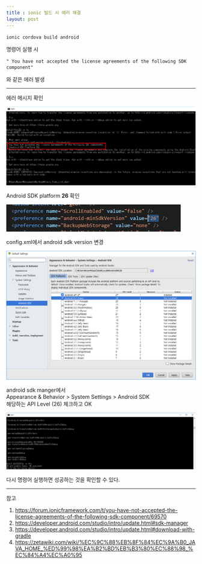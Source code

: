 ```yaml
---
title : ionic 빌드 시 에러 해결
layout: post
---
```

```
ionic cordova build android 
```

명령어 실행 시   

```
" You have not accepted the license agreements of the following SDK component" 
```
와 같은 에러 발생  

---
에러 메시지 확인

![errorImg](./assets/posts/180211-ionic-build-error-error.PNG)

Android SDK platform **26**  확인


![update config.xml Img](./assets/posts/180211-ionic-build-error-updateConfig.xml.PNG)  

config.xml에서 android sdk version 변경  

![Android SDK Manager Img](./assets/posts/180211-ionic-build-error-androidSdkManagerSetting.PNG)  

android sdk manger에서  
 Appearance & Behavior > System Settings > Android SDK  
 해당하는 API Level (26) 체크하고 OK   

![success Img](./assets/posts/180211-ionic-build-error-success.PNG)

다시 명령어 실행하면 성공하는 것을 확인할 수 있다.  

---
참고  
1. <https://forum.ionicframework.com/t/you-have-not-accepted-the-license-agreements-of-the-following-sdk-component/69570>
2. <https://developer.android.com/studio/intro/update.html#sdk-manager>  
3. <https://developer.android.com/studio/intro/update.html#download-with-gradle>  
4. <https://zetawiki.com/wiki/%EC%9C%88%EB%8F%84%EC%9A%B0_JAVA_HOME_%ED%99%98%EA%B2%BD%EB%B3%80%EC%88%98_%EC%84%A4%EC%A0%95>  